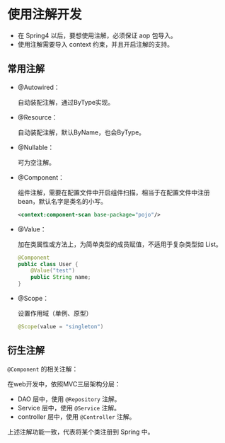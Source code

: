 # 使用注解开发

- 在 Spring4 以后，要想使用注解，必须保证 aop 包导入。
- 使用注解需要导入 context 约束，并且开启注解的支持。

## 常用注解

- @Autowired：

    自动装配注解，通过ByType实现。

- @Resource：

    自动装配注解，默认ByName，也会ByType。

- @Nullable：

    可为空注解。

- @Component：

    组件注解，需要在配置文件中开启组件扫描，相当于在配置文件中注册bean，默认名字是类名的小写。

    ```xml
    <context:component-scan base-package="pojo"/>
    ```

- @Value：

    加在类属性或方法上，为简单类型的成员赋值，不适用于复杂类型如 List。

    ```java
    @Component
    public class User {
        @Value("test")
        public String name;
    }
    ```

- @Scope：

    设置作用域（单例、原型）

    ```java
    @Scope(value = "singleton")
    ```

## 衍生注解

`@Component` 的相关注解：

在web开发中，依照MVC三层架构分层：

- DAO 层中，使用 `@Repository` 注解。
- Service 层中，使用 `@Service` 注解。
- controller 层中，使用 `@Controller` 注解。

上述注解功能一致，代表将某个类注册到 Spring 中。
